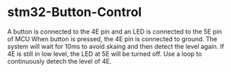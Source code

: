 # stm32-Button-Control

A button is connected to the 4E pin and an LED is connected to the 5E pin of MCU
When button is pressed, the 4E pin is connected to ground.
The system will wait for 10ms to avoid skaing and then detect the level again.
If 4E is still in low level, the LED at 5E will be turned off.
Use a loop to continuously detech the level of 4E.
